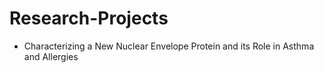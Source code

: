 # Research-Projects
* Characterizing a New Nuclear Envelope Protein and its Role in Asthma and Allergies 
